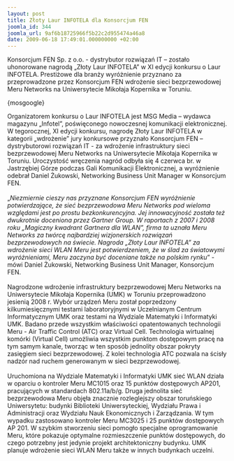 ```yaml
---
layout: post
title: Złoty Laur INFOTELA dla Konsorcjum FEN
joomla_id: 344
joomla_url: 9af6b18725966f5b22c2d955474a46a8
date: 2009-06-18 17:49:01.000000000 +02:00
---
```

Konsorcjum FEN Sp. z o.o. - dystrybutor rozwiązań IT &ndash; zostało uhonorowane nagrodą &bdquo;Złoty Laur INFOTELA&rdquo; w XI edycji konkursu o Laur INFOTELA. Prestiżowe dla branży wyr&oacute;żnienie przyznano za przeprowadzone przez Konsorcjum FEN wdrożenie sieci bezprzewodowej Meru Networks na Uniwersytecie Mikołaja Kopernika w Toruniu.<p>{mosgoogle}</p><p>Organizatorem konkursu o Laur INFOTELA jest MSG Media &ndash; wydawca magazynu &bdquo;Infotel&rdquo;, poświęconego nowoczesnej komunikacji elektronicznej. W tegorocznej, XI edycji konkursu, nagrodę Złoty Laur INFOTELA w kategorii &bdquo;wdrożenie&rdquo; jury konkursowe przyznało Konsorcjum FEN &ndash; dystrybutorowi rozwiązań IT - za wdrożenie infrastruktury sieci bezprzewodowej Meru Networks na Uniwersytecie Mikołaja Kopernika w Toruniu. Uroczystość wręczenia nagr&oacute;d odbyła się 4 czerwca br. w Jastrzębiej G&oacute;rze podczas Gali Komunikacji Elektronicznej, a wyr&oacute;żnienie odebrał Daniel Żukowski, Networking Business Unit Manager w Konsorcjum FEN.<br /><br />&bdquo;<em>Niezmiernie cieszy nas przyznane Konsorcjum FEN wyr&oacute;żnienie potwierdzające, że sieć bezprzewodowa Meru Networks pod wieloma względami jest po prostu bezkonkurencyjna. Jej innowacyjność została też dwukrotnie doceniona przez Gartner Group. W raportach z 2007 i 2008 roku &bdquo;Magiczny kwadrant Gartnera dla WLAN&rdquo;, firma ta uznała Meru Networks za tw&oacute;rcę najbardziej wizjonerskich rozwiązań bezprzewodowych na świecie. Nagroda &bdquo;Złoty Laur INFOTELA&rdquo; za wdrożenie sieci WLAN Meru jest potwierdzeniem, że w ślad za światowymi wyr&oacute;żnieniami, Meru zaczyna być doceniane także na polskim rynku</em>&rdquo; - m&oacute;wi Daniel Żukowski, Networking Business Unit Manager, Konsorcjum FEN.<br /><br />Nagrodzone wdrożenie infrastruktury bezprzewodowej Meru Networks na Uniwersytecie Mikołaja Kopernika (UMK) w Toruniu przeprowadzono jesienią 2008 r. Wyb&oacute;r urządzeń Meru został poprzedzony kilkumiesięcznymi testami laboratoryjnymi w Uczelnianym Centrum Informatycznym UMK oraz testami na Wydziale Matematyki i Informatyki UMK. Badano przede wszystkim właściwości opatentowanych technologii Meru - Air Traffic Control (ATC) oraz Virtual Cell. Technologia wirtualnej kom&oacute;rki (Virtual Cell) umożliwia wszystkim punktom dostępowym pracę na tym samym kanale, tworząc w ten spos&oacute;b jednolity obszar pokryty zasięgiem sieci bezprzewodowej. Z kolei technologia ATC pozwala na ścisły nadz&oacute;r nad ruchem generowanym w sieci bezprzewodowej.<br /><br />Uruchomiona na Wydziale Matematyki i Informatyki UMK sieć WLAN działa w oparciu o kontroler Meru MC1015 oraz 15 punkt&oacute;w dostępowych AP201, pracujących w standardach 802.11a/b/g. Druga jednolita sieć bezprzewodowa Meru objęła znacznie rozleglejszy obszar toruńskiego Uniwersytetu: budynki Biblioteki Uniwersyteckiej, Wydziału Prawa i Administracji oraz Wydziału Nauk Ekonomicznych i Zarządzania. W tym wypadku zastosowano kontroler Meru MC3025 i 25 punkt&oacute;w dostępowych AP 201. W szybkim stworzeniu sieci pomogło specjalne oprogramowanie Meru, kt&oacute;re pokazuje optymalne rozmieszczenie punkt&oacute;w dostępowych, do czego potrzebny jest jedynie projekt architektoniczny budynku. UMK planuje wdrożenie sieci WLAN Meru także w innych budynkach uczelni. </p>
